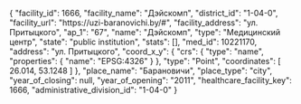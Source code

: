 {
    "facility_id": 1666,
    "facility_name": "Дэйскомп",
    "district_id": "1-04-0",
    "facility_url": "https:\/\/uzi-baranovichi.by\/#",
    "facility_address": "ул. Притыцкого",
    "ap_1": "67",
    "name": "Дэйскомп",
    "type": "Медицинский центр",
    "state": "public institution",
    "stats": [],
    "med_id": 10221170,
    "address": "ул. Притыцкого",
    "coord_x_y": {
        "crs": {
            "type": "name",
            "properties": {
                "name": "EPSG:4326"
            }
        },
        "type": "Point",
        "coordinates": [
            26.014,
            53.1248
        ]
    },
    "place_name": "Барановичи",
    "place_type": "city",
    "year_of_closing": null,
    "year_of_opening": "2011",
    "healthcare_facility_key": 1666,
    "administrative_division_id": "1-04-0"
}